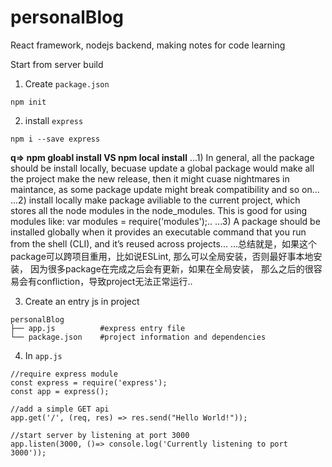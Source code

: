 # personalBlog
React framework, nodejs backend, making notes for code learning

Start from server build

1. Create `package.json`
```
npm init
```

2. install `express`
```
npm i --save express 
```

**q=> npm gloabl install VS npm local install**
    ...1) In general, all the package should be install locally, becuase update a global package would make all the project make the new             release, then it might cuase nightmares in maintance, as some package update might break compatibility and so on...
    ...2) install locally make package aviliable to the current project, which stores all the node modules in the node_modules. This is good         for using modules like: var modules =  require('modules');..
    ...3) A package should be installed globally when it provides an executable command that you run from the shell (CLI), and it’s reused           across projects...
    ...总结就是，如果这个package可以跨项目重用，比如说ESLint, 那么可以全局安装，否则最好事本地安装， 因为很多package在完成之后会有更新，如果在全局安装，      那么之后的很容易会有confliction，导致project无法正常运行..

3. Create an entry js in project
```
personalBlog
├── app.js          #express entry file
└── package.json    #project information and dependencies
```
4. In `app.js`

```
//require express module
const express = require('express');
const app = express();

//add a simple GET api
app.get('/', (req, res) => res.send("Hello World!"));

//start server by listening at port 3000
app.listen(3000, ()=> console.log('Currently listening to port 3000'));
```

    
